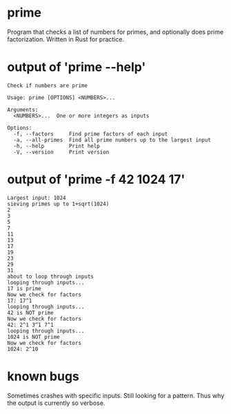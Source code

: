 # prime
Program that checks a list of numbers for primes, and optionally does prime factorization.  Written in Rust for practice.

# output of 'prime --help'
    Check if numbers are prime

    Usage: prime [OPTIONS] <NUMBERS>...

    Arguments:
      <NUMBERS>...  One or more integers as inputs

    Options:
      -f, --factors     Find prime factors of each input
      -a, --all-primes  Find all prime numbers up to the largest input
      -h, --help        Print help
      -V, --version     Print version

# output of 'prime -f 42 1024 17'
    Largest input: 1024
    sieving primes up to 1+sqrt(1024)
    2
    3
    5
    7
    11
    13
    17
    19
    23
    29
    31
    about to loop through inputs
    looping through inputs...
    17 is prime
    Now we check for factors
    17: 17^1 
    looping through inputs...
    42 is NOT prime
    Now we check for factors
    42: 2^1 3^1 7^1 
    looping through inputs...
    1024 is NOT prime
    Now we check for factors
    1024: 2^10

# known bugs
Sometimes crashes with specific inputs.  Still looking for a pattern.  Thus why the output is currently so verbose.

